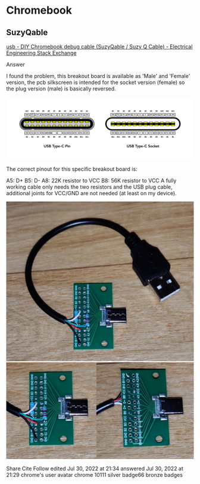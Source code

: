 # Chromebook

## SuzyQable

[usb - DIY Chromebook debug cable (SuzyQable / Suzy Q Cable) - Electrical Engineering Stack Exchange](https://electronics.stackexchange.com/questions/629357/diy-chromebook-debug-cable-suzyqable-suzy-q-cable)

 Answer

I found the problem, this breakout board is available as 'Male' and 'Female' version, the pcb silkscreen is intended for the socket version (female) so the plug version (male) is basically reversed.

![alt text](chromebook/image.png)

The correct pinout for this specific breakout board is:

A5: D+
B5: D-
A8: 22K resistor to VCC
B8: 56K resistor to VCC
A fully working cable only needs the two resistors and the USB plug cable, additional joints for VCC/GND are not needed (at least on my device).

![alt text](chromebook/image-1.png)
![alt text](chromebook/image-2.png)

Share
Cite
Follow
edited Jul 30, 2022 at 21:34
answered Jul 30, 2022 at 21:29
chrome's user avatar
chrome
10111 silver badge66 bronze badges